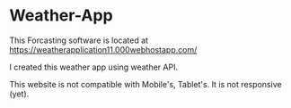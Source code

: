 # Weather-App
This Forcasting software is located at https://weatherapplication11.000webhostapp.com/

I created this weather app using weather API.


This website is not compatible with Mobile's, Tablet's. It is not responsive (yet).

